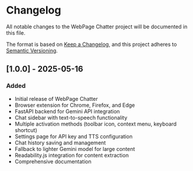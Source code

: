 # Changelog

All notable changes to the WebPage Chatter project will be documented in this file.

The format is based on [Keep a Changelog](https://keepachangelog.com/en/1.0.0/),
and this project adheres to [Semantic Versioning](https://semver.org/spec/v2.0.0.html).

## [1.0.0] - 2025-05-16

### Added

- Initial release of WebPage Chatter
- Browser extension for Chrome, Firefox, and Edge
- FastAPI backend for Gemini API integration
- Chat sidebar with text-to-speech functionality
- Multiple activation methods (toolbar icon, context menu, keyboard shortcut)
- Settings page for API key and TTS configuration
- Chat history saving and management
- Fallback to lighter Gemini model for large content
- Readability.js integration for content extraction
- Comprehensive documentation
